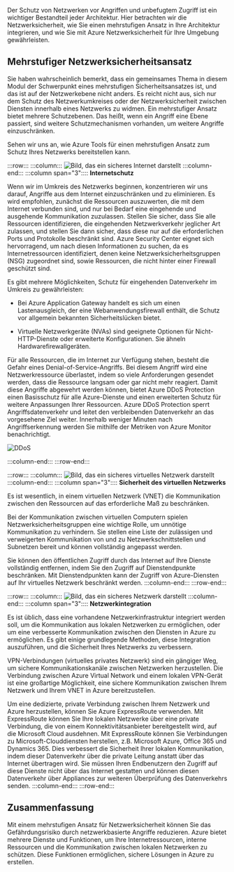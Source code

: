 Der Schutz von Netzwerken vor Angriffen und unbefugtem Zugriff ist ein wichtiger Bestandteil jeder Architektur. Hier betrachten wir die Netzwerksicherheit, wie Sie einen mehrstufigen Ansatz in Ihre Architektur integrieren, und wie Sie mit Azure Netzwerksicherheit für Ihre Umgebung gewährleisten.

## <a name="a-layered-approach-to-network-security"></a>Mehrstufiger Netzwerksicherheitsansatz

Sie haben wahrscheinlich bemerkt, dass ein gemeinsames Thema in diesem Modul der Schwerpunkt eines mehrstufigen Sicherheitsansatzes ist, und das ist auf der Netzwerkebene nicht anders. Es reicht nicht aus, sich nur dem Schutz des Netzwerkumkreises oder der Netzwerksicherheit zwischen Diensten innerhalb eines Netzwerks zu widmen. Ein mehrstufiger Ansatz bietet mehrere Schutzebenen. Das heißt, wenn ein Angriff eine Ebene passiert, sind weitere Schutzmechanismen vorhanden, um weitere Angriffe einzuschränken.

Sehen wir uns an, wie Azure Tools für einen mehrstufigen Ansatz zum Schutz Ihres Netzwerks bereitstellen kann.

:::row:::
  :::column:::
    ![Bild, das ein sicheres Internet darstellt](../media/5-internet-protection.png)
  :::column-end:::
    :::column span="3":::: **Internetschutz**

Wenn wir im Umkreis des Netzwerks beginnen, konzentrieren wir uns darauf, Angriffe aus dem Internet einzuschränken und zu eliminieren. Es wird empfohlen, zunächst die Ressourcen auszuwerten, die mit dem Internet verbunden sind, und nur bei Bedarf eine eingehende und ausgehende Kommunikation zuzulassen. Stellen Sie sicher, dass Sie alle Ressourcen identifizieren, die eingehenden Netzwerkverkehr jeglicher Art zulassen, und stellen Sie dann sicher, dass diese nur auf die erforderlichen Ports und Protokolle beschränkt sind. Azure Security Center eignet sich hervorragend, um nach diesen Informationen zu suchen, da es Internetressourcen identifiziert, denen keine Netzwerksicherheitsgruppen (NSG) zugeordnet sind, sowie Ressourcen, die nicht hinter einer Firewall geschützt sind.

Es gibt mehrere Möglichkeiten, Schutz für eingehenden Datenverkehr im Umkreis zu gewährleisten:

* Bei Azure Application Gateway handelt es sich um einen Lastenausgleich, der eine Webanwendungsfirewall enthält, die Schutz vor allgemein bekannten Sicherheitslücken bietet.

* Virtuelle Netzwerkgeräte (NVAs) sind geeignete Optionen für Nicht-HTTP-Dienste oder erweiterte Konfigurationen. Sie ähneln Hardwarefirewallgeräten.

Für alle Ressourcen, die im Internet zur Verfügung stehen, besteht die Gefahr eines Denial-of-Service-Angriffs. Bei diesem Angriff wird eine Netzwerkressource überlastet, indem so viele Anforderungen gesendet werden, dass die Ressource langsam oder gar nicht mehr reagiert. Damit diese Angriffe abgewehrt werden können, bietet Azure DDoS Protection einen Basisschutz für alle Azure-Dienste und einen erweiterten Schutz für weitere Anpassungen Ihrer Ressourcen. Azure DDoS Protection sperrt Angriffsdatenverkehr und leitet den verbleibenden Datenverkehr an das vorgesehene Ziel weiter. Innerhalb weniger Minuten nach Angriffserkennung werden Sie mithilfe der Metriken von Azure Monitor benachrichtigt.

<!--TODO: replace with final media which was submitted for Design-for-security-in-azure -->
![DDoS](../media/ddos.png)

 :::column-end:::
:::row-end:::

:::row:::
  :::column:::
    ![Bild, das ein sicheres virtuelles Netzwerk darstellt](../media/5-vnet-security.png)
  :::column-end:::
    :::column span="3":::: **Sicherheit des virtuellen Netzwerks**

Es ist wesentlich, in einem virtuellen Netzwerk (VNET) die Kommunikation zwischen den Ressourcen auf das erforderliche Maß zu beschränken.

Bei der Kommunikation zwischen virtuellen Computern spielen Netzwerksicherheitsgruppen eine wichtige Rolle, um unnötige Kommunikation zu verhindern. Sie stellen eine Liste der zulässigen und verweigerten Kommunikation von und zu Netzwerkschnittstellen und Subnetzen bereit und können vollständig angepasst werden.

Sie können den öffentlichen Zugriff durch das Internet auf Ihre Dienste vollständig entfernen, indem Sie den Zugriff auf Dienstendpunkte beschränken. Mit Dienstendpunkten kann der Zugriff von Azure-Diensten auf Ihr virtuelles Netzwerk beschränkt werden.
 :::column-end:::
:::row-end:::

:::row:::
  :::column:::
    ![Bild, das ein sicheres Netzwerk darstellt](../media/5-network-integration.png)
  :::column-end:::
    :::column span="3":::: **Netzwerkintegration**

Es ist üblich, dass eine vorhandene Netzwerkinfrastruktur integriert werden soll, um die Kommunikation aus lokalen Netzwerken zu ermöglichen, oder um eine verbesserte Kommunikation zwischen den Diensten in Azure zu ermöglichen. Es gibt einige grundlegende Methoden, diese Integration auszuführen, und die Sicherheit Ihres Netzwerks zu verbessern.

VPN-Verbindungen (virtuelles privates Netzwerk) sind ein gängiger Weg, um sichere Kommunikationskanäle zwischen Netzwerken herzustellen. Die Verbindung zwischen Azure Virtual Network und einem lokalen VPN-Gerät ist eine großartige Möglichkeit, eine sichere Kommunikation zwischen Ihrem Netzwerk und Ihrem VNET in Azure bereitzustellen.

Um eine dedizierte, private Verbindung zwischen Ihrem Netzwerk und Azure herzustellen, können Sie Azure ExpressRoute verwenden. Mit ExpressRoute können Sie Ihre lokalen Netzwerke über eine private Verbindung, die von einem Konnektivitätsanbieter bereitgestellt wird, auf die Microsoft Cloud ausdehnen. Mit ExpressRoute können Sie Verbindungen zu Microsoft-Clouddiensten herstellen, z.B. Microsoft Azure, Office 365 und Dynamics 365. Dies verbessert die Sicherheit Ihrer lokalen Kommunikation, indem dieser Datenverkehr über die private Leitung anstatt über das Internet übertragen wird. Sie müssen Ihren Endbenutzern den Zugriff auf diese Dienste nicht über das Internet gestatten und können diesen Datenverkehr über Appliances zur weiteren Überprüfung des Datenverkehrs senden.
 :::column-end:::
:::row-end:::

## <a name="summary"></a>Zusammenfassung

Mit einem mehrstufigen Ansatz für Netzwerksicherheit können Sie das Gefährdungsrisiko durch netzwerkbasierte Angriffe reduzieren. Azure bietet mehrere Dienste und Funktionen, um Ihre Internetressourcen, interne Ressourcen und die Kommunikation zwischen lokalen Netzwerken zu schützen. Diese Funktionen ermöglichen, sichere Lösungen in Azure zu erstellen.